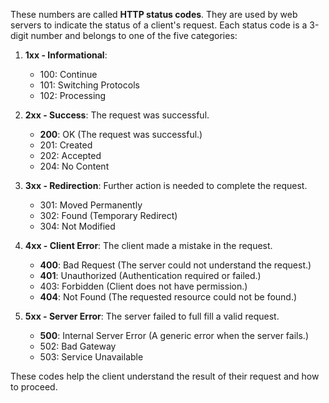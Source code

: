 These numbers are called **HTTP status codes**. They are used by web servers to indicate the status of a client's request. Each status code is a 3-digit number and belongs to one of the five categories:

1. **1xx - Informational**:
   - 100: Continue
   - 101: Switching Protocols
   - 102: Processing

2. **2xx - Success**: The request was successful.
   - **200**: OK (The request was successful.)
   - 201: Created
   - 202: Accepted
   - 204: No Content

3. **3xx - Redirection**: Further action is needed to complete the request.
   - 301: Moved Permanently
   - 302: Found (Temporary Redirect)
   - 304: Not Modified

4. **4xx - Client Error**: The client made a mistake in the request.
   - **400**: Bad Request (The server could not understand the request.)
   - **401**: Unauthorized (Authentication required or failed.)
   - 403: Forbidden (Client does not have permission.)
   - **404**: Not Found (The requested resource could not be found.)

5. **5xx - Server Error**: The server failed to full fill a valid request.
   - **500**: Internal Server Error (A generic error when the server fails.)
   - 502: Bad Gateway
   - 503: Service Unavailable

These codes help the client understand the result of their request and how to proceed.